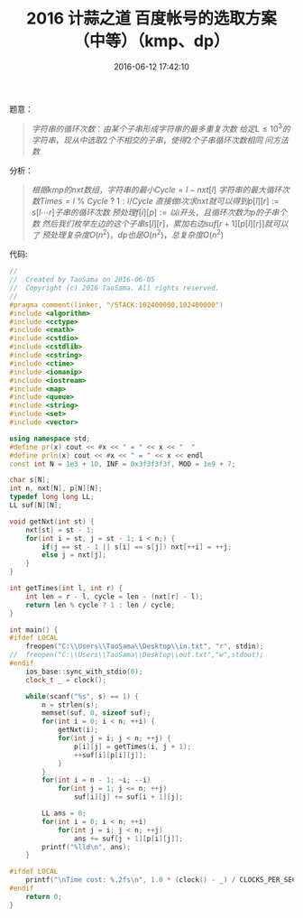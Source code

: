 ﻿---
title: 2016 计蒜之道 百度帐号的选取方案 （中等）（kmp、dp）
categories:
  - 动态规划
  - 
  - 
tags:
  - kmp 
  - 
date: 2016-06-12 17:42:10
toc: 
---

题意：
>$字符串的循环次数：由某个子串形成字符串的最多重复次数$
$给定L\le 10^3的字符串，现从中选取2个不相交的子串，使得2个子串循环次数相同$
$问方法数$

<!-- more -->
分析：
>$根据kmp的nxt数组，字符串的最小Cycle = l-nxt[l]$
$字符串的最大循环次数Times=l\ \%\ Cycle\ ?\ 1:l/Cycle$
$直接做l次求nxt就可以得到p[l][r]:=s[l\cdots r]子串的循环次数$
$预处理f[i][p]:=以i开头，且循环次数为p的子串个数$
$然后我们枚举左边的这个子串s[l][r]，累加右边suf[r+1][p[l][r]]就可以了$
$预处理复杂度O(n^2)，dp也是O(n^2)，总复杂度O(n^2)$

代码:
```cpp
//
//  Created by TaoSama on 2016-06-05
//  Copyright (c) 2016 TaoSama. All rights reserved.
//
#pragma comment(linker, "/STACK:102400000,102400000")
#include <algorithm>
#include <cctype>
#include <cmath>
#include <cstdio>
#include <cstdlib>
#include <cstring>
#include <ctime>
#include <iomanip>
#include <iostream>
#include <map>
#include <queue>
#include <string>
#include <set>
#include <vector>

using namespace std;
#define pr(x) cout << #x << " = " << x << "  "
#define prln(x) cout << #x << " = " << x << endl
const int N = 1e3 + 10, INF = 0x3f3f3f3f, MOD = 1e9 + 7;

char s[N];
int n, nxt[N], p[N][N];
typedef long long LL;
LL suf[N][N];

void getNxt(int st) {
    nxt[st] = st - 1;
    for(int i = st, j = st - 1; i < n;) {
        if(j == st - 1 || s[i] == s[j]) nxt[++i] = ++j;
        else j = nxt[j];
    }
}

int getTimes(int l, int r) {
    int len = r - l, cycle = len - (nxt[r] - l);
    return len % cycle ? 1 : len / cycle;
}

int main() {
#ifdef LOCAL
    freopen("C:\\Users\\TaoSama\\Desktop\\in.txt", "r", stdin);
//  freopen("C:\\Users\\TaoSama\\Desktop\\out.txt","w",stdout);
#endif
    ios_base::sync_with_stdio(0);
    clock_t _ = clock();

    while(scanf("%s", s) == 1) {
        n = strlen(s);
        memset(suf, 0, sizeof suf);
        for(int i = 0; i < n; ++i) {
            getNxt(i);
            for(int j = i; j < n; ++j) {
                p[i][j] = getTimes(i, j + 1);
                ++suf[i][p[i][j]];
            }
        }
        for(int i = n - 1; ~i; --i)
            for(int j = 1; j <= n; ++j)
                suf[i][j] += suf[i + 1][j];

        LL ans = 0;
        for(int i = 0; i < n; ++i)
            for(int j = i; j < n; ++j)
                ans += suf[j + 1][p[i][j]];
        printf("%lld\n", ans);
    }

#ifdef LOCAL
    printf("\nTime cost: %.2fs\n", 1.0 * (clock() - _) / CLOCKS_PER_SEC);
#endif
    return 0;
}
```